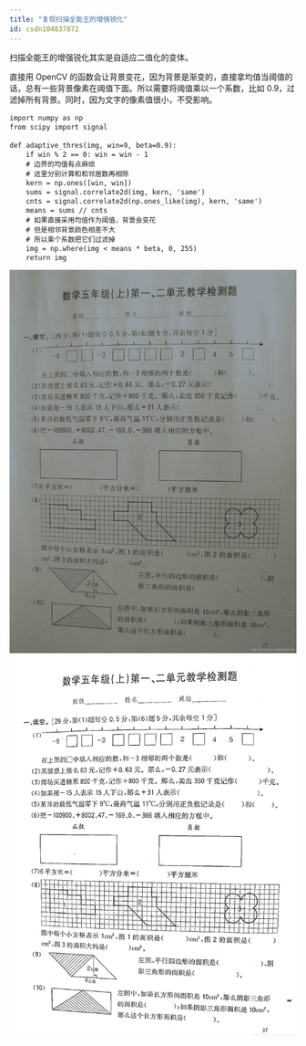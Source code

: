 ```yaml
---
title: "复现扫描全能王的增强锐化"
id: csdn104837872
---
```


扫描全能王的增强锐化其实是自适应二值化的变体。

直接用 OpenCV 的函数会让背景变花，因为背景是渐变的，直接拿均值当阈值的话，总有一些背景像素在阈值下面。所以需要将阈值乘以一个系数，比如 0.9，过滤掉所有背景。同时，因为文字的像素值很小，不受影响。

```
import numpy as np
from scipy import signal

def adaptive_thres(img, win=9, beta=0.9):
    if win % 2 == 0: win = win - 1
    # 边界的均值有点麻烦
    # 这里分别计算和和邻居数再相除
    kern = np.ones([win, win])
    sums = signal.correlate2d(img, kern, 'same')
    cnts = signal.correlate2d(np.ones_like(img), kern, 'same')
    means = sums // cnts
    # 如果直接采用均值作为阈值，背景会变花
    # 但是相邻背景颜色相差不大
    # 所以乘个系数把它们过滤掉
    img = np.where(img < means * beta, 0, 255)
    return img 
```

![](../img/16080324851d5652a73abce275b44c3a.png)
![在这里插入图片描述](../img/9d44e62ed8d7252ca19702cb628b2c85.png)